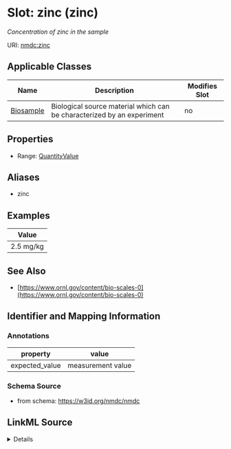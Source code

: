 # Slot: zinc (zinc)


_Concentration of zinc in the sample_



URI: [nmdc:zinc](https://w3id.org/nmdc/zinc)



<!-- no inheritance hierarchy -->




## Applicable Classes

| Name | Description | Modifies Slot |
| --- | --- | --- |
[Biosample](Biosample.md) | Biological source material which can be characterized by an experiment |  no  |







## Properties

* Range: [QuantityValue](QuantityValue.md)



## Aliases


* zinc




## Examples

| Value |
| --- |
| 2.5 mg/kg |

## See Also

* [https://www.ornl.gov/content/bio-scales-0](https://www.ornl.gov/content/bio-scales-0)

## Identifier and Mapping Information





### Annotations

| property | value |
| --- | --- |
| expected_value | measurement value || preferred_unit | mg/kg (ppm) || occurrence | 1 |



### Schema Source


* from schema: https://w3id.org/nmdc/nmdc




## LinkML Source

<details>
```yaml
name: zinc
annotations:
  expected_value:
    tag: expected_value
    value: measurement value
  preferred_unit:
    tag: preferred_unit
    value: mg/kg (ppm)
  occurrence:
    tag: occurrence
    value: '1'
description: Concentration of zinc in the sample
title: zinc
examples:
- value: 2.5 mg/kg
from_schema: https://w3id.org/nmdc/nmdc
see_also:
- https://www.ornl.gov/content/bio-scales-0
aliases:
- zinc
rank: 1000
alias: zinc
domain_of:
- Biosample
range: QuantityValue

```
</details>